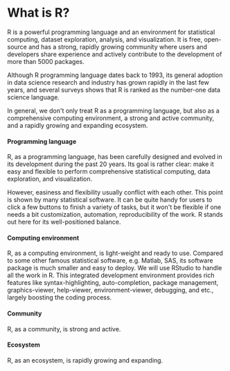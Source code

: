 


# What is R?

R is a powerful programming language and an environment for statistical computing, dataset exploration, analysis, and visualization. It is free, open-source and has a strong, rapidly growing community where users and developers share experience and actively contribute to the development of more than 5000 packages. 

Although R programming language dates back to 1993, its general adoption in data science research and industry has grown rapidly in the last few years, and several surveys shows that R is ranked as the number-one data science language.


In general, we don't only treat R as a programming language, but also as a comprehensive computing environment, a strong and active community, and a rapidly growing and expanding ecosystem.

#### Programming language

R, as a programming language, has been carefully designed and evolved in its development during the past 20 years. Its goal is rather clear: make it easy and flexible to perform comprehensive statistical computing, data exploration, and visualization. 

However, easiness and flexibility usually conflict with each other. This point is shown by many statistical software. It can be quite handy for users to click a few buttons to finish a variety of tasks, but it won't be flexible if one needs a bit customization, automation, reproducibility of the work. R stands out here for its well-positioned balance.

#### Computing environment

R, as a computing environment, is light-weight and ready to use. Compared to some other famous statistical software, e.g. Matlab, SAS, its software package is much smaller and easy to deploy. We will use RStudio to handle all the work in R. This integrated development environment provides rich features like syntax-highlighting, auto-completion, package management, graphics-viewer, help-viewer, environment-viewer, debugging, and etc., largely boosting the coding process.

#### Community

R, as a community, is strong and active. 

#### Ecosystem

R, as an ecosystem, is rapidly growing and expanding.
